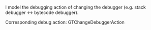 I model the debugging action of changing the debugger (e.g. stack debugger <-> bytecode debugger).

Corresponding debug action:
GTChangeDebuggerAction